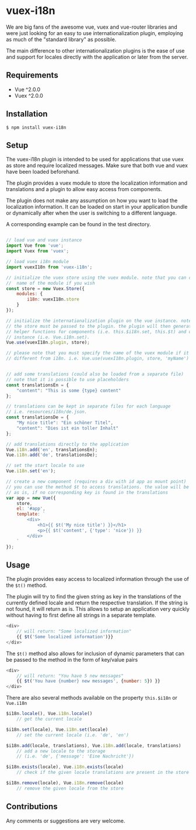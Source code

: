 # vuex-i18n
We are big fans of the awesome vue, vuex and vue-router libraries and were just
looking for an easy to use internationalization plugin, employing as much of
the "standard library" as possible.

The main difference to other internationalization plugins is the ease of use
and support for locales directly with the application or later from the server.

## Requirements
- Vue ^2.0.0
- Vuex ^2.0.0

## Installation
```
$ npm install vuex-i18n
```

## Setup
The vuex-i18n plugin is intended to be used for applications that use vuex as
store and require localized messages. Make sure that both vue and vuex have
been loaded beforehand.

The plugin provides a vuex module to store the localization information and
translations and a plugin to allow easy access from components.

The plugin does not make any assumption on how you want to load the localization
information. It can be loaded on start in your application bundle or dynamically
after when the user is switching to a different language.

A corresponding example can be found in the test directory.

```javascript

// load vue and vuex instance
import Vue from 'vue';
import Vuex from 'vuex';

// load vuex i18n module
import vuexI18n from 'vuex-i18n';

// initialize the vuex store using the vuex module. note that you can change the
//  name of the module if you wish
const store = new Vuex.Store({
	modules: {
		i18n: vuexI18n.store
	}
});

// initialize the internationalization plugin on the vue instance. note that
// the store must be passed to the plugin. the plugin will then generate some
// helper functions for components (i.e. this.$i18n.set, this.$t) and on the vue
// instance (i.e. Vue.i18n.set).
Vue.use(vuexI18n.plugin, store);

// please note that you must specify the name of the vuex module if it is
// different from i18n. i.e. Vue.use(vuexI18n.plugin, store, 'myName')


// add some translations (could also be loaded from a separate file)
// note that it is possible to use placeholders
const translationsEn = {
	"content": "This is some {type} content"
};

// translations can be kept in separate files for each language
// i.e. resources/i18n/de.json.
const translationsDe = {
	"My nice title": "Ein schöner Titel",
	"content": "Dies ist ein toller Inhalt"
};

// add translations directly to the application
Vue.i18n.add('en', translationsEn);
Vue.i18n.add('de', translationsDe);

// set the start locale to use
Vue.i18n.set('en');

// create a new component (requires a div with id app as mount point)
// you can use the method $t to access translations. the value will be returned
// as is, if no corresponding key is found in the translations
var app = new Vue({
	store,
	el: '#app',
	template: `
		<div>
			<h1>{{ $t('My nice title') }}</h1>
			<p>{{ $t('content', {'type': 'nice'}) }}
		</div>
	`
});

```

## Usage
The plugin provides easy access to localized information through the use of
the `$t()` method.

The plugin will try to find the given string as key in the translations of the
currently defined locale and return the respective translation. If the string
is not found, it will return as is. This allows to setup an application very quickly without having to first define all strings in a separate template.

```javascript
<div>
	// will return: "Some localized information"
	{{ $t('Some localized information')}}
</div>

```

The `$t()` method also allows for inclusion of dynamic parameters that can be
passed to the method in the form of key/value pairs

```javascript
<div>
	// will return: "You have 5 new messages"
	{{ $t('You have {number} new messages', {number: 5}) }}
</div>
```

There are also several methods available on the property `this.$i18n` or `Vue.i18n`

```javascript
$i18n.locale(), Vue.i18n.locale()		
	// get the current locale

$i18n.set(locale), Vue.i18n.set(locale)
	// set the current locale (i.e. 'de', 'en')

$i18n.add(locale, translations), Vue.i18n.add(locale, translations)
	// add a new locale to the storage
	// (i.e. 'de', {'message': 'Eine Nachricht'})

$i18n.exists(locale), Vue.i18n.exists(locale)
	// check if the given locale translations are present in the store

$i18n.remove(locale), Vue.i18n.remove(locale)
	// remove the given locale from the store
```

## Contributions
Any comments or suggestions are very welcome.
